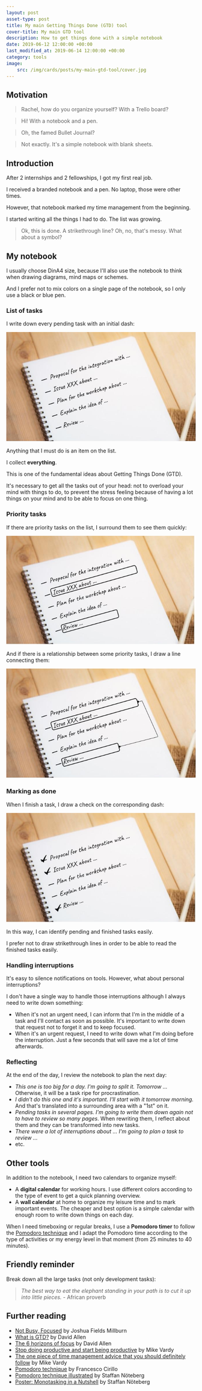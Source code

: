 ```yaml
---
layout: post
asset-type: post
title: My main Getting Things Done (GTD) tool
cover-title: My main GTD tool
description: How to get things done with a simple notebook
date: 2019-06-12 12:00:00 +00:00
last_modified_at: 2019-06-14 12:00:00 +00:00
category: tools
image:
    src: /img/cards/posts/my-main-gtd-tool/cover.jpg
---
```


## Motivation

> Rachel, how do you organize yourself? With a Trello board?

> Hi! With a notebook and a pen.

> Oh, the famed Bullet Journal?

> Not exactly. It's a simple notebook with blank sheets.

## Introduction

After 2 internships and 2 fellowships, I got my first real job.

I received a branded notebook and a pen. No laptop, those were other times.

However, that notebook marked my time management from the beginning.

I started writing all the things I had to do. The list was growing.

> Ok, this is done. A strikethrough line? Oh, no, that's messy. What about a symbol?

## My notebook

I usually choose DinA4 size, because I'll also use the notebook to think when drawing diagrams, mind maps or schemes.

And I prefer not to mix colors on a single page of the notebook, so I only use a black or blue pen.

### List of tasks

I write down every pending task with an initial dash:

![Example of list on the notebook](/img/cards/posts/my-main-gtd-tool/list.jpg)

Anything that I must do is an item on the list.

I collect **everything**. 

This is one of the fundamental ideas about Getting Things Done (GTD).

It's necessary to get all the tasks out of your head: not to overload your mind with things to do, to prevent the stress feeling because of having a lot things on your mind and to be able to focus on one thing.

### Priority tasks

If there are priority tasks on the list, I surround them to see them quickly:

![Example of priority tasks](/img/cards/posts/my-main-gtd-tool/priority-tasks.jpg)

And if there is a relationship between some priority tasks, I draw a line connecting them:

![Example of related priority tasks](/img/cards/posts/my-main-gtd-tool/connection.jpg)

### Marking as done

When I finish a task, I draw a check on the corresponding dash:

![Example of checked items](/img/cards/posts/my-main-gtd-tool/checked-items.jpg)

In this way, I can identify pending and finished tasks easily.

I prefer not to draw strikethrough lines in order to be able to read the finished tasks easily.

### Handling interruptions

It's easy to silence notifications on tools. However, what about personal interruptions?

I don't have a single way to handle those interruptions although I always need to write down something:

* When it's not an urgent need, I can inform that I'm in the middle of a task and I'll contact as soon as possible. It's important to write down that request not to forget it and to keep focused. 
* When it's an urgent request, I need to write down what I'm doing before the interruption. Just a few seconds that will save me a lot of time afterwards.

### Reflecting

At the end of the day, I review the notebook to plan the next day:

* _This one is too big for a day. I'm going to split it. Tomorrow ..._ Otherwise, it will be a task ripe for procrastination.
* _I didn't do this one and it's important. I'll start with it tomorrow morning._ And that's translated into a surrounding area with a "1st" on it.
* _Pending tasks in several pages. I'm going to write them down again not to have to review so many pages_. When rewriting them, I reflect about them and they can be transformed into new tasks.
* _There were a lot of interruptions about ... I'm going to plan a task to review ..._
* etc.

## Other tools

In addition to the notebook, I need two calendars to organize myself:

* A **digital calendar** for working hours. I use different colors according to the type of event to get a quick planning overview.
* A **wall calendar** at home to organize my leisure time and to mark important events. The cheaper and best option is a simple calendar with enough room to write down things on each day.

When I need timeboxing or regular breaks, I use a **Pomodoro timer** to follow the [Pomodoro technique](http://www.pomodorotechnique.com) and I adapt the Pomodoro time according to the type of activities or my energy level in that moment (from 25 minutes to 40 minutes).

## Friendly reminder

Break down all the large tasks (not only development tasks):

> _The best way to eat the elephant standing in your path is to cut it up into little pieces._ - African proverb

## Further reading

* [Not Busy, Focused](https://www.theminimalists.com/busy/) by Joshua Fields Millburn
* [What is GTD?](https://gettingthingsdone.com/what-is-gtd/) by David Allen
* [The 6 horizons of focus](https://gettingthingsdone.com/2011/01/the-6-horizons-of-focus/) by David Allen
* [Stop doing productive and start being productive](https://productivityist.com/start-being-productive/) by Mike Vardy
* [The one piece of time management advice that you should definitely follow](https://productivityist.com/mysimpleadvice/) by Mike Vardy
* [Pomodoro technique](http://www.pomodorotechnique.com) by Francesco Cirillo
* [Pomodoro technique illustrated](https://pragprog.com/book/snfocus/pomodoro-technique-illustrated) by Staffan Nöteberg
* [Poster: Monotasking in a Nutshell](https://dandypeople.com/blog/monotasking-in-a-nutshell-the-free-poster-stop-procrastination-and-get-shit-done/) by Staffan Nöteberg

